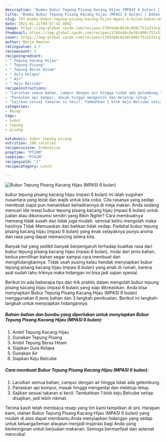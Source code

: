 ```yaml
---
description: "Bumbu Bubur Tepung Pisang Kacang Hijau (MPASI 6 bulan) | Bahan Membuat Bubur Tepung Pisang Kacang Hijau (MPASI 6 bulan) Yang Sempurna"
title: "Bumbu Bubur Tepung Pisang Kacang Hijau (MPASI 6 bulan) | Bahan Membuat Bubur Tepung Pisang Kacang Hijau (MPASI 6 bulan) Yang Sempurna"
slug: 747-bumbu-bubur-tepung-pisang-kacang-hijau-mpasi-6-bulan-bahan-membuat-bubur-tepung-pisang-kacang-hijau-mpasi-6-bulan-yang-sempurna
date: 2021-01-21T04:57:42.808Z
image: https://img-global.cpcdn.com/recipes/17b5eb0c0e36c890/751x532cq70/bubur-tepung-pisang-kacang-hijau-mpasi-6-bulan-foto-resep-utama.jpg
thumbnail: https://img-global.cpcdn.com/recipes/17b5eb0c0e36c890/751x532cq70/bubur-tepung-pisang-kacang-hijau-mpasi-6-bulan-foto-resep-utama.jpg
cover: https://img-global.cpcdn.com/recipes/17b5eb0c0e36c890/751x532cq70/bubur-tepung-pisang-kacang-hijau-mpasi-6-bulan-foto-resep-utama.jpg
author: Maria Newton
ratingvalue: 4.7
reviewcount: 3
recipeingredient:
- " Tepung Kacang Hijau"
- " Tepung Pisang"
- " Tepung Beras Hitam"
- " Gula Kelapa"
- " Air"
- " Keju Belcube"
recipeinstructions:
- "Larutkan semua bahan, campur dengan air hingga tidak ada gelembung."
- "Panaskan api kompor, masak hingga mengental dan meletup-letup."
- "Sajikan sesuai takaran si kecil. Tambahkan 1 blok keju Belcube setiap disajikan, jadi lebih nikmat."
categories:
- Resep
tags:
- bubur
- tepung
- pisang

katakunci: bubur tepung pisang 
nutrition: 288 calories
recipecuisine: Indonesian
preptime: "PT20M"
cooktime: "PT41M"
recipeyield: "1"
recipecategory: Lunch

---
```



![Bubur Tepung Pisang Kacang Hijau (MPASI 6 bulan)](https://img-global.cpcdn.com/recipes/17b5eb0c0e36c890/751x532cq70/bubur-tepung-pisang-kacang-hijau-mpasi-6-bulan-foto-resep-utama.jpg)


bubur tepung pisang kacang hijau (mpasi 6 bulan) ini ialah suguhan nusantara yang lezat dan wajib untuk kita coba. Cita rasanya yang sedap membuat siapa pun menantikan kehadirannya di meja makan.
Anda sedang mencari ide resep bubur tepung pisang kacang hijau (mpasi 6 bulan) untuk jualan atau dikonsumsi sendiri yang Bikin Ngiler? Cara membuatnya memang tidak susah dan tidak juga mudah. semisal keliru mengolah maka hasilnya Tidak Memuaskan dan bahkan tidak sedap. Padahal bubur tepung pisang kacang hijau (mpasi 6 bulan) yang enak selayaknya punya aroma dan rasa yang dapat memancing selera kita.



Banyak hal yang sedikit banyak berpengaruh terhadap kualitas rasa dari bubur tepung pisang kacang hijau (mpasi 6 bulan), mulai dari jenis bahan, kedua pemilihan bahan segar sampai cara membuat dan menghidangkannya. Tidak usah pusing kalau hendak menyiapkan bubur tepung pisang kacang hijau (mpasi 6 bulan) yang enak di rumah, karena asal sudah tahu triknya maka hidangan ini bisa jadi sajian spesial.


Berikut ini ada beberapa tips dan trik praktis dalam mengolah bubur tepung pisang kacang hijau (mpasi 6 bulan) yang siap dikreasikan. Anda bisa menyiapkan Bubur Tepung Pisang Kacang Hijau (MPASI 6 bulan) menggunakan 6 jenis bahan dan 3 langkah pembuatan. Berikut ini langkah-langkah untuk menyiapkan hidangannya.

<!--inarticleads1-->

##### Bahan-bahan dan bumbu yang diperlukan untuk menyiapkan Bubur Tepung Pisang Kacang Hijau (MPASI 6 bulan):

1. Ambil  Tepung Kacang Hijau
1. Gunakan  Tepung Pisang
1. Ambil  Tepung Beras Hitam
1. Siapkan  Gula Kelapa
1. Gunakan  Air
1. Siapkan  Keju Belcube




<!--inarticleads2-->

##### Cara membuat Bubur Tepung Pisang Kacang Hijau (MPASI 6 bulan):

1. Larutkan semua bahan, campur dengan air hingga tidak ada gelembung.
1. Panaskan api kompor, masak hingga mengental dan meletup-letup.
1. Sajikan sesuai takaran si kecil. Tambahkan 1 blok keju Belcube setiap disajikan, jadi lebih nikmat.




Terima kasih telah membaca resep yang tim kami tampilkan di sini. Harapan kami, olahan Bubur Tepung Pisang Kacang Hijau (MPASI 6 bulan) yang mudah di atas dapat membantu Anda menyiapkan hidangan yang sedap untuk keluarga/teman ataupun menjadi inspirasi bagi Anda yang berkeinginan untuk berjualan makanan. Semoga bermanfaat dan selamat mencoba!
